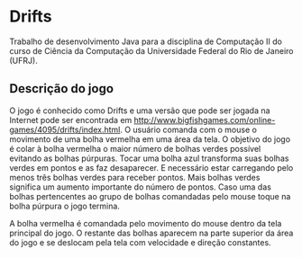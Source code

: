 # Drifts

Trabalho de desenvolvimento Java para a disciplina de Computação II do curso de Ciência da Computação da Universidade Federal do Rio de Janeiro (UFRJ).

## Descrição do jogo

O jogo é conhecido como Drifts e uma versão que pode ser jogada na Internet pode ser
encontrada em http://www.bigfishgames.com/online-games/4095/drifts/index.html. O usuário comanda com
o mouse o movimento de uma bolha vermelha em uma área da tela. O objetivo do
jogo é colar à bolha vermelha o maior número de bolhas verdes possível evitando as
bolhas púrpuras. Tocar uma bolha azul transforma suas bolhas verdes em pontos e as faz
desaparecer. E necessário estar carregando pelo menos três bolhas verdes para receber
pontos. Mais bolhas verdes significa um aumento importante do número de pontos. Caso
uma das bolhas pertencentes ao grupo de bolhas comandadas pelo mouse toque na bolha
púrpura o jogo termina.

A bolha vermelha é comandada pelo movimento do mouse dentro da tela principal do
jogo. O restante das bolhas aparecem na parte superior da área do jogo e se deslocam
pela tela com velocidade e direção constantes.
